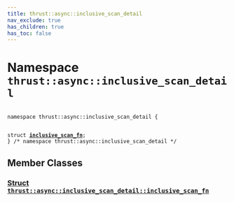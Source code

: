 ```yaml
---
title: thrust::async::inclusive_scan_detail
nav_exclude: true
has_children: true
has_toc: false
---
```


# Namespace `thrust::async::inclusive_scan_detail`

<code class="doxybook">
<span>namespace thrust::async::inclusive&#95;scan&#95;detail {</span>
<br>
<span>struct <b><a href="{{ site.baseurl }}/api/classes/structthrust_1_1async_1_1inclusive__scan__detail_1_1inclusive__scan__fn.html">inclusive&#95;scan&#95;fn</a></b>;</span>
<span>} /* namespace thrust::async::inclusive&#95;scan&#95;detail */</span>
</code>

## Member Classes

<h3 id="struct-thrustasyncinclusive-scan-detailinclusive-scan-fn">
<a href="{{ site.baseurl }}/api/classes/structthrust_1_1async_1_1inclusive__scan__detail_1_1inclusive__scan__fn.html">Struct <code>thrust::async::inclusive&#95;scan&#95;detail::inclusive&#95;scan&#95;fn</code>
</a>
</h3>


